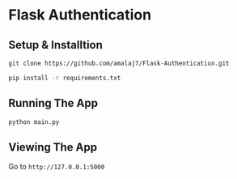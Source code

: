 # Flask Authentication

## Setup & Installtion

```bash
git clone https://github.com/amalaj7/Flask-Authentication.git
```

```bash
pip install -r requirements.txt
```

## Running The App

```bash
python main.py
```

## Viewing The App

Go to `http://127.0.0.1:5000`
